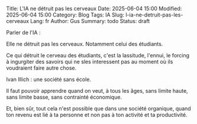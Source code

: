 Title: L'IA ne détruit pas les cerveaux
Date: 2025-06-04 15:00
Modified: 2025-06-04 15:00
Category: Blog
Tags: IA
Slug: l-ia-ne-detruit-pas-les-cerveaux
Lang: fr
Author: Gus
Summary: todo
Status: draft

Parler de l'IA :

Elle ne détruit pas les cerveaux.
Notamment celui des étudiants.

Ce qui détruit le cerveau des étudiants, c'est la lassitude, l'ennui, le forcing à ingurgiter des savoirs qui ne sles interessent pas au moment où ils voudraient faire autre chose.


Ivan Illich : une société sans école.

Il faut pouvoir apprendre quand on veut, à tous les âges, sans limite haute, sans limite basse, sans contrainté économique.

Et, bien sûr, tout cela n'est possible que dans une société organique, quand ton revenu est lié à ta personne et non pas à ton activité et ta productivité.
